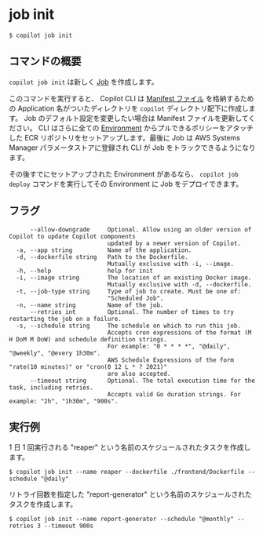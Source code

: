 # job init
```console
$ copilot job init
```

## コマンドの概要

`copilot job init` は新しく [Job](../concepts/jobs.ja.md) を作成します。

このコマンドを実行すると、 Copilot CLI は [Manifest ファイル](../manifest/overview.ja.md) を格納するための Application 名がついたディレクトリを `copilot` ディレクトリ配下に作成します。 Job のデフォルト設定を変更したい場合は Manifest ファイルを更新してください。 CLI はさらに全ての [Environment](../concepts/environments.ja.md) からプルできるポリシーをアタッチした ECR リポジトリをセットアップします。最後に Job は AWS Systems Manager パラメータストアに登録され CLI が Job をトラックできるようになります。

その後すでにセットアップされた Environment があるなら、 `copilot job deploy` コマンドを実行してその Environment に Job をデプロイできます。

## フラグ

```
      --allow-downgrade     Optional. Allow using an older version of Copilot to update Copilot components
                            updated by a newer version of Copilot.
  -a, --app string          Name of the application.
  -d, --dockerfile string   Path to the Dockerfile.
                            Mutually exclusive with -i, --image.
  -h, --help                help for init
  -i, --image string        The location of an existing Docker image.
                            Mutually exclusive with -d, --dockerfile.
  -t, --job-type string     Type of job to create. Must be one of:
                            "Scheduled Job".
  -n, --name string         Name of the job.
      --retries int         Optional. The number of times to try restarting the job on a failure.
  -s, --schedule string     The schedule on which to run this job. 
                            Accepts cron expressions of the format (M H DoM M DoW) and schedule definition strings. 
                            For example: "0 * * * *", "@daily", "@weekly", "@every 1h30m".
                            AWS Schedule Expressions of the form "rate(10 minutes)" or "cron(0 12 L * ? 2021)"
                            are also accepted.
      --timeout string      Optional. The total execution time for the task, including retries.
                            Accepts valid Go duration strings. For example: "2h", "1h30m", "900s".
```

## 実行例

1 日 1 回実行される "reaper" という名前のスケジュールされたタスクを作成します。
```console
$ copilot job init --name reaper --dockerfile ./frontend/Dockerfile --schedule "@daily"
```
リトライ回数を指定した "report-generator" という名前のスケジュールされたタスクを作成します。
```console
$ copilot job init --name report-generator --schedule "@monthly" --retries 3 --timeout 900s
```
